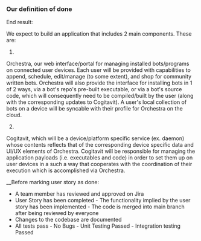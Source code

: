 ### Our definition of done

End result:

We expect to build an application that includes 2 main components. These are:

1.
Orchestra, our web interface/portal for managing installed bots/programs on connected user devices. Each user will be provided with capabilities to append, schedule, edit/manage (to some extent), and shop for community written bots. Orchestra will also provide the interface for installing bots in 1 of 2 ways, via a bot's repo's pre-built executable, or via a bot's source code, which will consequently need to be compiled/built by the user (along with the corresponding updates to Cogitavit). A user's local collection of bots on a device will be syncable with their profile for Orchestra on the cloud.

2.
Cogitavit, which will be a device/platform specific service (ex. daemon) whose contents reflects that of the corresponding device specific data and UI/UX elements of Orchestra. Cogitavit will be responsible for managing the application payloads (i.e. executables and code) in order to set them up on user devices in a such a way that cooperates with the coordination of their execution which is accomplished via Orchestra.


__Before marking user story as done:
- A team member has reviewed and approved on Jira
- User Story has been completed
		- The functionality implied by the user story has been implemented
		- The code is merged into main branch after being reviewed by everyone
- Changes to the codebase are documented
- All tests pass
		- No Bugs
		- Unit Testing Passed
		- Integration testing Passed
